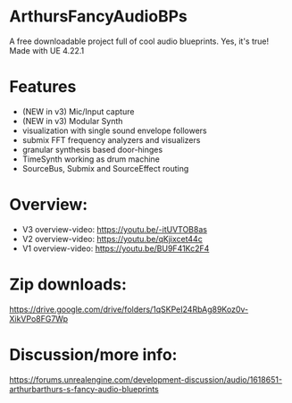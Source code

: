 # ArthursFancyAudioBPs

A free downloadable project full of cool audio blueprints. Yes, it's true!
Made with UE 4.22.1

# Features
- (NEW in v3) Mic/Input capture
- (NEW in v3) Modular Synth
- visualization with single sound envelope followers
- submix FFT frequency analyzers and visualizers
- granular synthesis based door-hinges
- TimeSynth working as drum machine
- SourceBus, Submix and SourceEffect routing


# Overview:

- V3 overview-video: https://youtu.be/-itUVTOB8as
- V2 overview-video: https://youtu.be/qKjixcet44c
- V1 overview-video: https://youtu.be/BU9F41Kc2F4

# Zip downloads: 
https://drive.google.com/drive/folders/1qSKPeI24RbAg89Koz0v-XikVPo8FG7Wp

# Discussion/more info: 
https://forums.unrealengine.com/development-discussion/audio/1618651-arthurbarthurs-s-fancy-audio-blueprints

